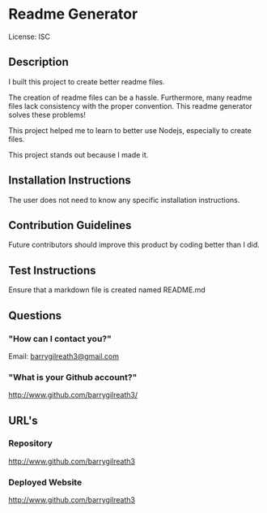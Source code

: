 # Readme Generator
  License: ISC
  ## Description
  I built this project to create better readme files.

  The creation of readme files can be a hassle.  Furthermore, many readme files lack consistency with the proper convention.  This readme generator solves these problems!

  This project helped me to learn to better use Nodejs, especially to create files.

  This project stands out because I made it.

  ## Installation Instructions
  The user does not need to know any specific installation instructions.
  ## Contribution Guidelines
  Future contributors should improve this product by coding better than I did.
  ## Test Instructions
  Ensure that a markdown file is created named README.md
  ## Questions
  ### "How can I contact you?"
  Email: barrygilreath3@gmail.com
  ### "What is your Github account?"
  http://www.github.com/barrygilreath3/
  ## URL's
  ### Repository
  http://www.github.com/barrygilreath3
  ### Deployed Website
  http://www.github.com/barrygilreath3
